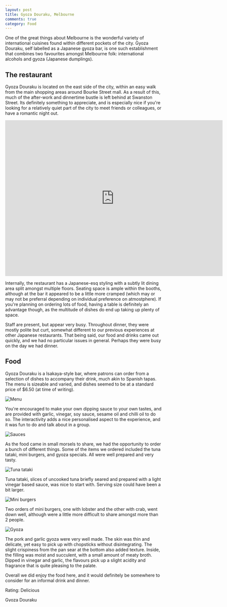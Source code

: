 ```yaml
---
layout: post
title: Gyoza Douraku, Melbourne
comments: true
category: Food
---
```


One of the great things about Melbourne is the wonderful variety of international cuisines found within different pockets of the city. Gyoza Douraku, self labelled as a Japanese gyoza bar, is one such establishment that combines two favourites amongst Melbourne folk: international alcohols and gyoza (Japanese dumplings). 

<!--break-->

## The restaurant

Gyoza Douraku is located on the east side of the city, within an easy walk from the main shopping areas around Bourke Street mall. As a result of this, much of the after-work and dinnertime bustle is left behind at Swanston Street. Its definitely something to appreciate, and is especially nice if you're looking for a relatively quiet part of the city to meet friends or colleagues, or have a romantic night out. 

<iframe src="https://www.google.com/maps/embed?pb=!1m14!1m8!1m3!1d12608.113218366303!2d144.968972!3d-37.812806!3m2!1i1024!2i768!4f13.1!3m3!1m2!1s0x0%3A0x304d9e5929ca8051!2sGyoza+Douraku!5e0!3m2!1sen!2sau!4v1430569438620" width="700" height="500" frameborder="0" style="border:0"></iframe>

Internally, the restaurant has a Japanese-esq styling with a subtly lit dining area split amongst multiple floors. Seating space is ample within the booths, although at the bar it appeared to be a little more cramped (which may or may not be preferral depending on individual preference on atmostphere). If you're planning on ordering lots of food, having a table is definitely an advantage though, as the multitude of dishes do end up taking up plenty of space. 

Staff are present, but appear very busy. Throughout dinner, they were mostly polite but curt, somewhat different to our previous experiences at other Japanese restaurants. That being said, our food and drinks came out quickly, and we had no particular issues in general. Perhaps they were busy on the day we had dinner. 

## Food

Gyoza Douraku is a Isakaya-style bar, where patrons can order from a selection of dishes to accompany their drink, much akin to Spanish tapas. The menu is sizeable and varied, and dishes seemed to be at a standard price of $6.50 (at time of writing). 

![Menu](https://lh4.googleusercontent.com/-3L36ngfkme0/VUQakO46R4I/AAAAAAAAHoE/nnoHkgCSAe0/w1030-h583-no/IMG_20150425_190029837.jpg)

You're encouraged to make your own dipping sauce to your own tastes, and are provided with garlic, vinegar, soy sauce, sesame oil and chilli oil to do so. The interactivity adds a nice personalised aspect to the experience, and it was fun to do and talk about in a group. 

![Sauces](https://lh4.googleusercontent.com/-Cw8ssvz2ZVY/VUQakDniD8I/AAAAAAAAHoo/ZXPnKG3ykoU/w1003-h583-no/IMG_20150425_191701746.jpg)

As the food came in small morsels to share, we had the opportunity to order a bunch of different things. Some of the items we ordered included the tuna tataki, mini burgers, and gyoza specials. All were well prepared and very tasty. 

![Tuna tataki](https://lh6.googleusercontent.com/-Z3ihIBxT8wo/VUQakCeT64I/AAAAAAAAHqA/5nmQISkTIKs/w1036-h583-no/IMG_20150425_191934428.jpg)

Tuna tataki, slices of uncooked tuna briefly seared and prepared with a light vinegar based sauce, was nice to start with. Serving size could have been a bit larger. 

![Mini burgers](https://lh4.googleusercontent.com/-LtSAxXg6oZA/VUQakJHDeVI/AAAAAAAAHqI/BqYbKWeXnrM/w1036-h583-no/IMG_20150425_192436444_HDR.jpg)

Two orders of mini burgers, one with lobster and the other with crab, went down well, although were a little more difficult to share amongst more than 2 people. 

![Gyoza](https://lh6.googleusercontent.com/-8YhhBP2SoIk/VUQakGsO-AI/AAAAAAAAHoA/OD5HIKAJrfA/w1036-h583-no/IMG_20150425_193356005_HDR.jpg)

The pork and garlic gyoza were very well made. The skin was thin and delicate, yet easy to pick up with chopsticks without disintegrating. The slight crispiness from the pan sear at the bottom also added texture. Inside, the filling was moist and succulent, with a small amount of meaty broth. Dipped in vinegar and garlic, the flavours pick up a slight acidity and fragrance that is quite pleasing to the palate. 

Overall we did enjoy the food here, and it would definitely be somewhere to consider for an informal drink and dinner. 

Rating: Delicious

<a href="http://www.urbanspoon.com/r/71/1699308/restaurant/CBD/Gyoza-Douraku-Melbourne"><img alt="Gyoza Douraku on Urbanspoon" src="http://www.urbanspoon.com/b/logo/1699308/minilogo.gif" style="border:none;width:104px;height:15px" /></a>